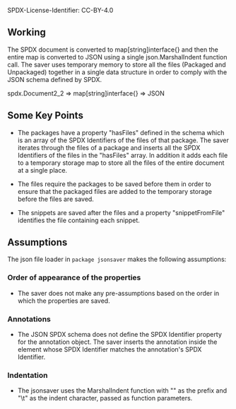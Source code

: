 SPDX-License-Identifier: CC-BY-4.0

## Working

The SPDX document is converted to map[string]interface{} and then the entire map is converted to JSON using a single json.MarshalIndent function call. The saver uses temporary memory to store all the files (Packaged and Unpackaged) together in a single data structure in order to comply with the JSON schema defined by SPDX.

spdx.Document2_2 => map[string]interface{} => JSON

## Some Key Points

- The packages have a property "hasFiles" defined in the schema which is an array of the SPDX Identifiers of the files of that package. The saver iterates through the files of a package and inserts all the SPDX Identifiers of the files in the "hasFiles" array. In addition it adds each file to a temporary storage map to store all the files of the entire document at a single place.

- The files require the packages to be saved before them in order to ensure that the packaged files are added to the temporary storage before the files are saved.

- The snippets are saved after the files and a property "snippetFromFile" identifies the file containing each snippet.

## Assumptions

The json file loader in `package jsonsaver` makes the following assumptions:

### Order of appearance of the properties
* The saver does not make any pre-assumptions based on the order in which the properties are saved.

### Annotations
* The JSON SPDX schema does not define the SPDX Identifier property for the annotation object. The saver inserts the annotation inside the element whose SPDX Identifier matches the annotation's SPDX Identifier.

### Indentation
* The jsonsaver uses the MarshalIndent function with "" as the prefix and "\t" as the indent character, passed as function parameters.
